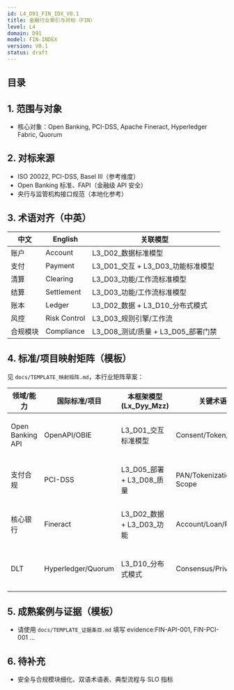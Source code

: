 ```yaml
---
id: L4_D91_FIN_IDX_V0.1
title: 金融行业索引与对标（FIN）
level: L4
domain: D91
model: FIN-INDEX
version: V0.1
status: draft
---
```


## 目录

## 1. 范围与对象

- 核心对象：Open Banking, PCI-DSS, Apache Fineract, Hyperledger Fabric, Quorum

## 2. 对标来源

- ISO 20022, PCI-DSS, Basel III（参考维度）
- Open Banking 标准、FAPI（金融级 API 安全）
- 央行与监管机构接口规范（本地化参考）

## 3. 术语对齐（中英）

| 中文 | English | 关联模型 |
| --- | --- | --- |
| 账户 | Account | L3_D02_数据标准模型 |
| 支付 | Payment | L3_D01_交互 + L3_D03_功能标准模型 |
| 清算 | Clearing | L3_D03_功能/工作流标准模型 |
| 结算 | Settlement | L3_D03_功能/工作流标准模型 |
| 账本 | Ledger | L3_D02_数据 + L3_D10_分布式模式 |
| 风控 | Risk Control | L3_D03_规则引擎/工作流 |
| 合规模块 | Compliance | L3_D08_测试/质量 + L3_D05_部署门禁 |

## 4. 标准/项目映射矩阵（模板）

见 `docs/TEMPLATE_映射矩阵.md`，本行业矩阵草案：

| 领域/能力 | 国际标准/项目 | 本框架模型(Lx_Dyy_Mzz) | 关键术语 | 证据条目 | 备注 |
| --- | --- | --- | --- | --- | --- |
| Open Banking API | OpenAPI/OBIE | L3_D01_交互标准模型 | Consent/Token/Scope | evidence:FIN-API-001 | 对账/审计 |
| 支付合规 | PCI-DSS | L3_D05_部署 + L3_D08_质量 | PAN/Tokenization/PCI Scope | evidence:FIN-PCI-001 | 扫描/审计 |
| 核心银行 | Fineract | L3_D02_数据 + L3_D03_功能 | Account/Loan/Posting | evidence:FIN-CORE-001 | 生产实例 |
| DLT | Hyperledger/Quorum | L3_D10_分布式模式 | Consensus/Privacy | evidence:FIN-DLT-001 | 金融侧链 |

## 5. 成熟案例与证据（模板）

- 请使用 `docs/TEMPLATE_证据条目.md` 填写 evidence:FIN-API-001, FIN-PCI-001 ...

## 6. 待补充

- 安全与合规模块细化、双语术语表、典型流程与 SLO 指标
